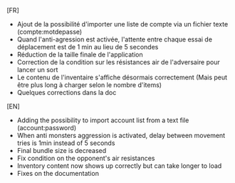 [FR]

- Ajout de la possibilité d'importer une liste de compte via un fichier texte (compte:motdepasse)
- Quand l'anti-agression est activée, l'attente entre chaque essai de déplacement est de 1 min au lieu de 5 secondes
- Réduction de la taille finale de l'application
- Correction de la condition sur les résistances air de l'adversaire pour lancer un sort
- Le contenu de l'inventaire s'affiche désormais correctement (Mais peut être plus long à charger selon le nombre d'items)
- Quelques corrections dans la doc

[EN]

- Adding the possibility to import account list from a text file (account:password)
- When anti monsters aggression is activated, delay between movement tries is 1min instead of 5 seconds
- Final bundle size is decreased
- Fix condition on the opponent's air resistances
- Inventory content now shows up correctly but can take longer to load
- Fixes on the documentation
